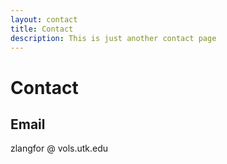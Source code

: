 ```yaml
---
layout: contact
title: Contact
description: This is just another contact page
---
```


# Contact

## Email

zlangfor @ vols.utk.edu